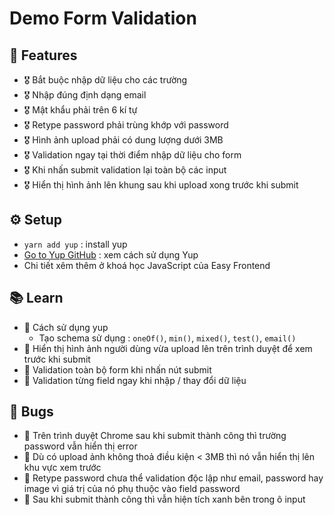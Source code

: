 # Demo Form Validation

## 🎯 Features
- 🎖️ Bắt buộc nhập dữ liệu cho các trường
- 🎖️ Nhập đúng định dạng email
- 🎖️ Mật khẩu phải trên 6 kí tự
- 🎖️ Retype password phải trùng khớp với password
- 🎖️ Hình ảnh upload phải có dung lượng dưới 3MB
- 🎖️ Validation ngay tại thời điểm nhập dữ liệu cho form
- 🎖️ Khi nhấn submit validation lại toàn bộ các input
- 🎖️ Hiển thị hình ảnh lên khung sau khi upload xong trước khi submit

## ⚙️ Setup
- `yarn add yup` : install yup
- [Go to Yup GitHub](https://github.com/jquense/yup) : xem cách sử dụng Yup
- Chi tiết xêm thêm ở khoá học JavaScript của Easy Frontend

## 📚 Learn
- 📝 Cách sử dụng yup
  - Tạo schema sử dụng : `oneOf()`, `min()`, `mixed()`, `test()`, `email()`
- 📝 Hiển thị hình ảnh người dùng vừa upload lên trên trình duyệt để xem trước khi submit
- 📝 Validation toàn bộ form khi nhấn nút submit
- 📝 Validation từng field ngay khi nhập / thay đổi dữ liệu

## 🐛 Bugs
- 🐾 Trên trình duyệt Chrome sau khi submit thành công thì trường password vẫn hiển thị error
- 🐾 Dù có upload ảnh không thoả điều kiện < 3MB thì nó vẫn hiển thị lên khu vực xem trước
- 🐾 Retype password chưa thể validation độc lập như email, password hay image vì giá trị của nó phụ thuộc vào field password
- 🐾 Sau khi submit thành công thì vẫn hiện tích xanh bên trong ô input